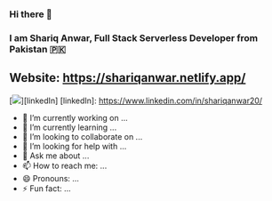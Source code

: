 ### Hi there 👋
### I am Shariq Anwar, Full Stack Serverless Developer from Pakistan :pakistan:

##

## Website: https://shariqanwar.netlify.app/

[<img src="https://img.shields.io/badge/LinkedIn-0077B5?style=for-the-badge&logo=linkedin&logoColor=white" />][linkedIn]
[linkedIn]: https://www.linkedin.com/in/shariqanwar20/

- 🔭 I’m currently working on ...
- 🌱 I’m currently learning ...
- 👯 I’m looking to collaborate on ...
- 🤔 I’m looking for help with ...
- 💬 Ask me about ...
- 📫 How to reach me: ...
- 😄 Pronouns: ...
- ⚡ Fun fact: ...
